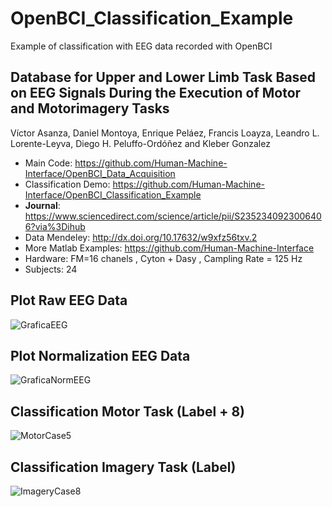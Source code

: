 # OpenBCI_Classification_Example
Example of classification with EEG data recorded with OpenBCI

## Database for Upper and Lower Limb Task Based on EEG Signals During the Execution of Motor and Motorimagery Tasks
Víctor Asanza, Daniel Montoya, Enrique Peláez, Francis Loayza, Leandro L. Lorente-Leyva, Diego H. Peluffo-Ordóñez and Kleber Gonzalez
- Main Code: https://github.com/Human-Machine-Interface/OpenBCI_Data_Acquisition
- Classification Demo: https://github.com/Human-Machine-Interface/OpenBCI_Classification_Example
- **Journal**: https://www.sciencedirect.com/science/article/pii/S2352340923006406?via%3Dihub
- Data Mendeley: http://dx.doi.org/10.17632/w9xfz56txv.2
- More Matlab Examples: https://github.com/Human-Machine-Interface
- Hardware: FM=16 chanels , Cyton + Dasy , Campling Rate = 125 Hz
- Subjects: 24

## Plot Raw EEG Data
![GraficaEEG](https://user-images.githubusercontent.com/12642226/134743672-6f64211c-ade5-408b-9d84-f15395cd00d0.jpg)

## Plot Normalization EEG Data
![GraficaNormEEG](https://user-images.githubusercontent.com/12642226/134743668-a2e095a1-a866-460a-9cfc-7a0e01eec841.jpg)

## Classification Motor Task (Label + 8)
![MotorCase5](https://user-images.githubusercontent.com/12642226/134743862-09081b52-9aea-4849-b91e-da7c72fc7800.png)

## Classification Imagery Task (Label)
![ImageryCase8](https://user-images.githubusercontent.com/12642226/134743899-a99223aa-49da-4efb-b7f8-f536d331badf.png)
